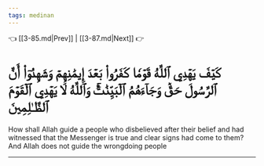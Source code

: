 ```yaml
---
tags: medinan
---
```


👈 [[3-85.md|Prev]] | [[3-87.md|Next]] 👉

# كَيۡفَ يَهۡدِي ٱللَّهُ قَوۡمٗا كَفَرُواْ بَعۡدَ إِيمَٰنِهِمۡ وَشَهِدُوٓاْ أَنَّ ٱلرَّسُولَ حَقّٞ وَجَآءَهُمُ ٱلۡبَيِّنَٰتُۚ وَٱللَّهُ لَا يَهۡدِي ٱلۡقَوۡمَ ٱلظَّـٰلِمِينَ

How shall Allah guide a people who disbelieved after their belief and had witnessed that the Messenger is true and clear signs had come to them? And Allah does not guide the wrongdoing people

---


